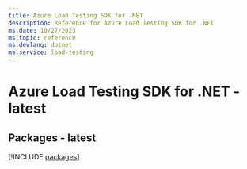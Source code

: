 ```yaml
---
title: Azure Load Testing SDK for .NET
description: Reference for Azure Load Testing SDK for .NET
ms.date: 10/27/2023
ms.topic: reference
ms.devlang: dotnet
ms.service: load-testing
---
```

# Azure Load Testing SDK for .NET - latest
## Packages - latest
[!INCLUDE [packages](load-testing-index.md)]